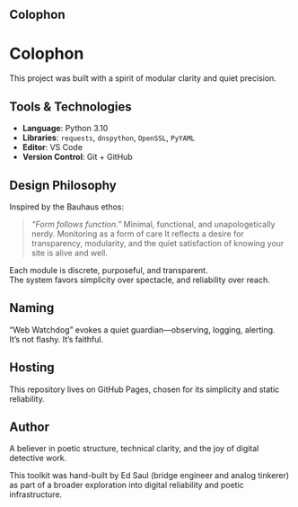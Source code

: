 ## Colophon



# Colophon

This project was built with a spirit of modular clarity and quiet precision.

## Tools & Technologies
- **Language**: Python 3.10  
- **Libraries**: `requests`, `dnspython`, `OpenSSL`, `PyYAML`  
- **Editor**: VS Code  
- **Version Control**: Git + GitHub

## Design Philosophy
Inspired by the Bauhaus ethos:  
> *“Form follows function.”*
> Minimal, functional, and unapologetically nerdy.
> Monitoring as a form of care
> It reflects a desire for transparency, modularity, and the quiet satisfaction of knowing your site is alive and well. 

Each module is discrete, purposeful, and transparent.  
The system favors simplicity over spectacle, and reliability over reach.

## Naming
“Web Watchdog” evokes a quiet guardian—observing, logging, alerting.  
It’s not flashy. It’s faithful.

## Hosting
This repository lives on GitHub Pages, chosen for its simplicity and static reliability.

## Author
   
A believer in poetic structure, technical clarity, and the joy of digital detective work.

This toolkit was hand-built by Ed Saul (bridge engineer and analog tinkerer) as part of a broader exploration into digital reliability and poetic infrastructure.




